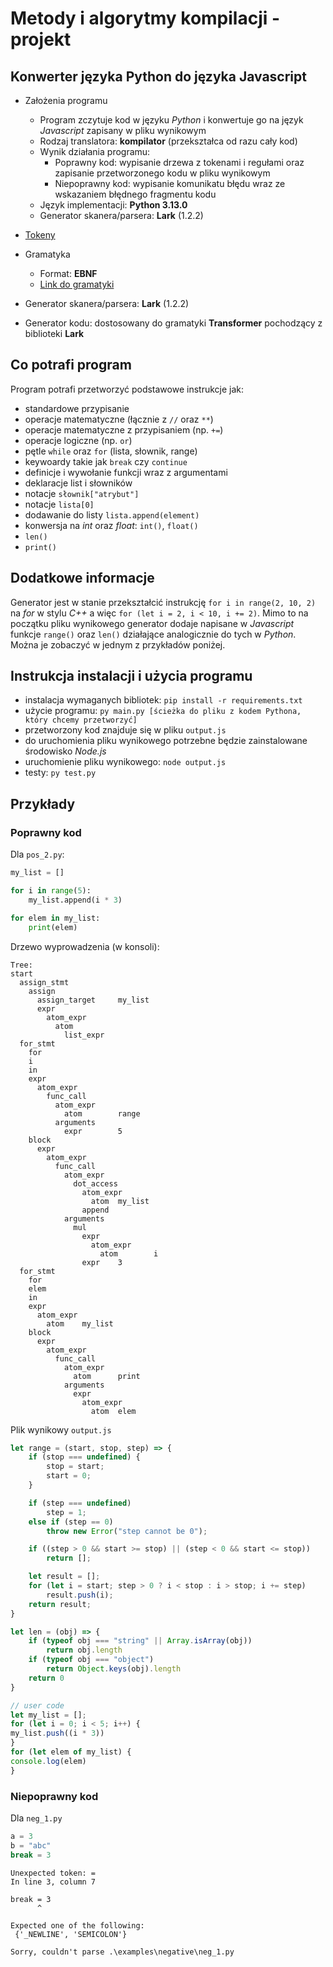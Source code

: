 # Metody i algorytmy kompilacji - projekt

## Konwerter języka Python do języka Javascript

- Założenia programu
  - Program zczytuje kod w języku *Python* i konwertuje go na język *Javascript* zapisany w pliku wynikowym
  - Rodzaj translatora: **kompilator** (przekształca od razu cały kod)
  - Wynik działania programu:
    - Poprawny kod: wypisanie drzewa z tokenami i regułami oraz zapisanie przetworzonego kodu w pliku wynikowym
    - Niepoprawny kod: wypisanie komunikatu błędu wraz ze wskazaniem błędnego fragmentu kodu
  - Język implementacji: **Python 3.13.0**
  - Generator skanera/parsera: **Lark** (1.2.2)

- [Tokeny](https://github.com/Codefident/metody_kompilacji_projekt/blob/main/tokens.md)
- Gramatyka
  - Format: **EBNF**
  - [Link do gramatyki](https://github.com/Codefident/metody_kompilacji_projekt/blob/main/python_grammar.lark)

- Generator skanera/parsera: **Lark** (1.2.2)

- Generator kodu: dostosowany do gramatyki **Transformer** pochodzący z biblioteki **Lark**

## Co potrafi program

Program potrafi przetworzyć podstawowe instrukcje jak:

- standardowe przypisanie
- operacje matematyczne (łącznie z `//` oraz `**`)
- operacje matematyczne z przypisaniem (np. `+=`)
- operacje logiczne (np. `or`)
- pętle `while` oraz `for` (lista, słownik, range)
- keywoardy takie jak `break` czy `continue`
- definicje i wywołanie funkcji wraz z argumentami
- deklaracje list i słowników
- notacje `słownik["atrybut"]`
- notacje `lista[0]`
- dodawanie do listy `lista.append(element)`
- konwersja na *int* oraz *float*: `int()`, `float()`
- `len()`
- `print()`

## Dodatkowe informacje

Generator jest w stanie przekształcić instrukcję `for i in range(2, 10, 2)` na *for* w stylu *C++* a więc `for (let i = 2, i < 10, i += 2)`. Mimo to na początku pliku wynikowego generator dodaje napisane w *Javascript* funkcje `range()` oraz `len()` działające analogicznie do tych w *Python*. Można je zobaczyć w jednym z przykładów poniżej.

## Instrukcja instalacji i użycia programu

- instalacja wymaganych bibliotek: `pip install -r requirements.txt`
- użycie programu: `py main.py [ścieżka do pliku z kodem Pythona, który chcemy przetworzyć]`
- przetworzony kod znajduje się w pliku `output.js`
- do uruchomienia pliku wynikowego potrzebne będzie zainstalowane środowisko *Node.js*
- uruchomienie pliku wynikowego: `node output.js`
- testy: `py test.py`

## Przykłady

### Poprawny kod

Dla `pos_2.py`:

```python
my_list = []

for i in range(5):
    my_list.append(i * 3)

for elem in my_list:
    print(elem)
```

Drzewo wyprowadzenia (w konsoli):

```console
Tree:
start
  assign_stmt
    assign
      assign_target     my_list
      expr
        atom_expr
          atom
            list_expr
  for_stmt
    for
    i
    in
    expr
      atom_expr
        func_call
          atom_expr
            atom        range
          arguments
            expr        5
    block
      expr
        atom_expr
          func_call
            atom_expr
              dot_access
                atom_expr
                  atom  my_list
                append
            arguments
              mul
                expr
                  atom_expr
                    atom        i
                expr    3
  for_stmt
    for
    elem
    in
    expr
      atom_expr
        atom    my_list
    block
      expr
        atom_expr
          func_call
            atom_expr
              atom      print
            arguments
              expr
                atom_expr
                  atom  elem
```

Plik wynikowy `output.js`

```js
let range = (start, stop, step) => {
    if (stop === undefined) {
        stop = start;
        start = 0;
    }

    if (step === undefined)
        step = 1;
    else if (step == 0)
        throw new Error("step cannot be 0");

    if ((step > 0 && start >= stop) || (step < 0 && start <= stop))
        return [];

    let result = [];
    for (let i = start; step > 0 ? i < stop : i > stop; i += step)
        result.push(i);
    return result;
}

let len = (obj) => {
    if (typeof obj === "string" || Array.isArray(obj))
        return obj.length
    if (typeof obj === "object")
        return Object.keys(obj).length
    return 0
}

// user code
let my_list = [];
for (let i = 0; i < 5; i++) {
my_list.push((i * 3))
}
for (let elem of my_list) {
console.log(elem)
}
```

### Niepoprawny kod

Dla `neg_1.py`

```py
a = 3
b = "abc"
break = 3
```

```console
Unexpected token: =
In line 3, column 7

break = 3
      ^

Expected one of the following:
 {'_NEWLINE', 'SEMICOLON'} 

Sorry, couldn't parse .\examples\negative\neg_1.py
```
